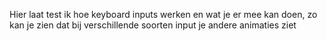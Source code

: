 Hier laat test ik hoe keyboard inputs werken en wat je er mee kan doen, zo kan je zien dat bij verschillende soorten input je andere animaties ziet
